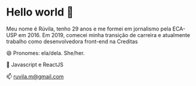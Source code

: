 # Hello world 👋

Meu nome é Rúvila, tenho 29 anos e me formei em jornalismo pela ECA-USP em 2016. Em 2019, comecei minha transição de carreira e atualmente trabalho como desenvolvedora front-end na Creditas 

😄 Pronomes: ela/dela. She/her.

🌱 Javascript e ReactJS

📫 ruvila.m@gmail.com
